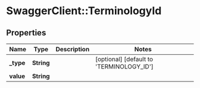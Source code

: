 # SwaggerClient::TerminologyId

## Properties
Name | Type | Description | Notes
------------ | ------------- | ------------- | -------------
**_type** | **String** |  | [optional] [default to &#x27;TERMINOLOGY_ID&#x27;]
**value** | **String** |  | 

